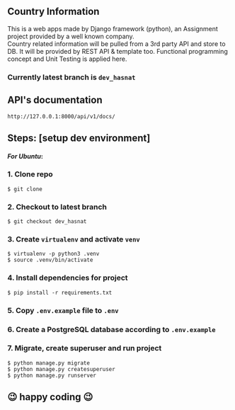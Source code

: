 Country Information
----------------------
This is a web apps made by Django framework (python), an Assignment project provided by a well known company.<br>
Country related information will be pulled from a 3rd party API and store to DB. It will be provided by REST API & template too. Functional programming concept and Unit Testing is applied here.

### Currently latest branch is ```dev_hasnat```

API's documentation
-------------------
```djangourlpath
http://127.0.0.1:8000/api/v1/docs/
```

Steps: [setup dev environment]
---------------------
#### _For Ubuntu_:

### 1. Clone repo
`$ git clone `

### 2. Checkout to latest branch
`$ git checkout dev_hasnat`

### 3. Create `virtualenv` and activate `venv`
`$ virtualenv -p python3 .venv` <br />
`$ source .venv/bin/activate`

### 4. Install dependencies for project
`$ pip install -r requirements.txt`

### 5. Copy `.env.example` file to `.env`
### 6. Create a PostgreSQL database according to `.env.example`

### 7. Migrate, create superuser and run project
`$ python manage.py migrate`<br />
`$ python manage.py createsuperuser` \
`$ python manage.py runserver`



## :wink: happy coding :wink: